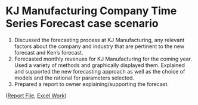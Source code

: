 # KJ Manufacturing Company Time Series Forecast case scenario
1.	Discussed the forecasting process at KJ Manufacturing, any relevant factors about the company and industry that are pertinent to the new forecast and Ken’s forecast. 
2.	Forecasted monthly revenues for KJ Manufacturing for the coming year. Used a variety of methods and graphically displayed them. Explained and supported the new forecasting approach as well as the choice of models and the rational for parameters selected. 
3.	Prepared a report to owner explaining/supporting the forecast.

([Report File](KJ-Manufacturing.pdf), [Excel Work](https://github.com/bryce-bowles/KJ-manufacturing-TSF/blob/5abb9fc71bf4f9735a44cd359eb13f833ae77b16/Bryce_Bowles_SCMA%20669%20-%20Test%20%231%202021.xlsx))
